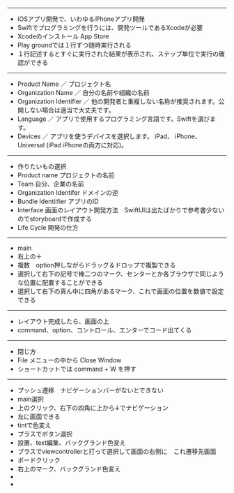 ***
- iOSアプリ開発で、いわゆるiPhoneアプリ開発
- Swiftでプログラミングを行うには、開発ツールであるXcodeが必要
- Xcodeのインストール App Store
- Play groundでは１行ずつ随時実行される
- １行記述するとすぐに実行された結果が表示され、ステップ単位で実行の確認ができる
***
- Product Name ／ プロジェクト名
- Organization Name ／ 自分の名前や組織の名前
- Organization Identifier ／ 他の開発者と重複しない名称が推奨されます。公開しない場合は適当で大丈夫です。
- Language ／ アプリで使用するプログラミング言語です。Swiftを選びます。
- Devices ／ アプリを使うデバイスを選択します。 iPad、 iPhone、 Universal (iPad iPhoneの両方に対応)。
***
- 作りたいもの選択
- Product name プロジェクトの名前
- Team 自分、企業の名前
- Organization Identifer ドメインの逆
- Bundle Identiifier アプリのID
- Interface 画面のレイアウト開発方法　SwiftUIは出たばかりで参考書少ないのでstoryboardで作成する
- Life Cycle 開発の仕方
***
- main
- 右上の＋
- 複数　option押しながらドラッグ＆ドロップで複製できる
- 選択して右下の記号で棒二つのマーク、センターとか各ブラウザで同じような位置に配置することができる
- 選択して右下の真ん中に四角があるマーク、これで画面の位置を数値で設定できる
***
- レイアウト完成したら、画面の上
- command、option、コントロール、エンターでコード出てくる
***
- 閉じ方
- File メニューの中から Close Window
- ショートカットでは command + W を押す
***
- プッシュ遷移　ナビゲーションバーがないとできない
- main選択
- 上のクリック、右下の四角に上から↓でナビゲーション
- 左に画面できる
-  tintで色変え
-  プラスでボタン選択
-  設置、text編集、バックグランド色変え
-  プラスでviewcontrollerと打って選択して画面の右側に　これ遷移先画面
-  ボードクリック
-  右上のマーク、バックグランド色変え
-  
-  
